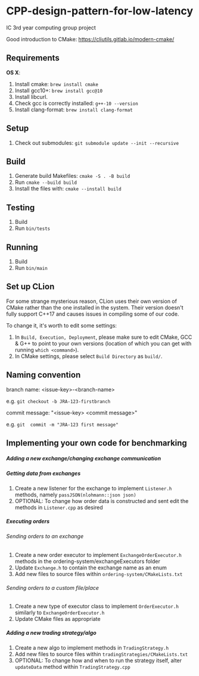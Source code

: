 # CPP-design-pattern-for-low-latency

IC 3rd year computing group project

Good introduction to CMake: https://cliutils.gitlab.io/modern-cmake/

## Requirements
**OS X**:

1. Install cmake: `brew install cmake`
1. Install gcc10+: `brew install gcc@10`
1. Install libcurl.
1. Check gcc is correctly installed: `g++-10 --version`
1. Install clang-format: `brew install clang-format`

## Setup
1. Check out submodules: `git submodule update --init --recursive`

## Build
1. Generate build Makefiles: `cmake -S . -B build`
1. Run `cmake --build build`
1. Install the files with: `cmake --install build`

## Testing
1. Build
2. Run `bin/tests`

## Running
1. Build
2. Run `bin/main`

## Set up CLion
For some strange mysterious reason, CLion uses their own version of CMake 
rather than the one installed in the system. Their version doesn't fully 
support C++17 and causes issues in compiling some of our code. 

To change it, it's worth to edit some settings:

1. In `Build, Execution, Deployment`, please make sure to edit CMake, GCC \& 
   G++ to point to your own versions (location of which you can get with 
   running `which <command>`).
1. In CMake settings, please select `Build Directory` as `build/`.
   

## Naming convention

branch name: \<issue-key\>-\<branch-name\>

e.g. `git checkout -b JRA-123-firstbranch`

commit message: "\<issue-key\> \<commit message\>"

e.g. `git  commit -m "JRA-123 first message"`

## Implementing your own code for benchmarking

##### Adding a new exchange/changing exchange communication  

##### Getting data from exchanges 
1. Create a new listener for the exchange to implement `Listener.h` methods, namely `passJSON(nlohmann::json json)`
2. OPTIONAL: To change how order data is constructed and sent edit the methods in `Listener.cpp` as desired

##### Executing orders

###### Sending orders to an exchange 

1. Create a new order executor to implement `ExchangeOrderExecutor.h` methods in the ordering-system/exchangeExecutors folder
2. Update `Exchange.h` to contain the exchange name as an enum
3. Add new files to source files within `ordering-system/CMakeLists.txt`

###### Sending orders to a custom file/place

1. Create a new type of executor class to implement `OrderExecutor.h` similarly to `ExchangeOrderExecutor.h`
2. Update CMake files as appropriate

##### Adding a new trading strategy/algo

1. Create a new algo to implement methods in `TradingStrategy.h`
2. Add new files to source files within `tradingStrategies/CMakeLists.txt`
3. OPTIONAL: To change how and when to run the strategy itself, alter `updateData` method within `TradingStrategy.cpp`

##### 

